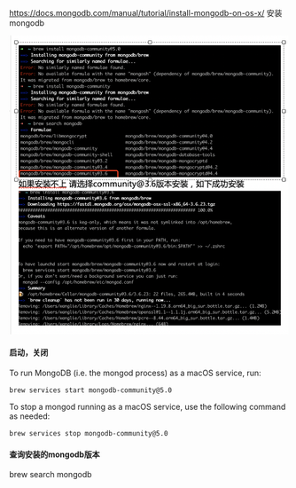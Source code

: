 https://docs.mongodb.com/manual/tutorial/install-mongodb-on-os-x/ 安装mongodb

<img src="./imgs/mongodb.png" />



####  启动，关闭



To run MongoDB (i.e. the mongod process) as a macOS service, run:
```
brew services start mongodb-community@5.0
```
To stop a mongod running as a macOS service, use the following command as needed:
```
brew services stop mongodb-community@5.0

```

#### 查询安装的mongodb版本

brew search mongodb



